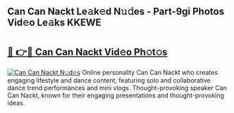 ## Can Can Nackt Le𝚊k𝚎d N𝚞𝚍es - Part-9gi Photos Vid𝚎o Le𝚊ks KKEWE

# <h2><a href="http://fb07dac.evod.top/?m=Can+Can+Nackt">🔗 👉🔴 Can Can Nackt Vid𝚎o Ph𝚘t𝚘s</a></h2>

[![Can Can Nackt N𝚞d𝚎s](https://i.imgur.com/8V9OHl7.gif)](http://fb07dac.evod.top/?m=Can+Can+Nackt)
Online personality Can Can Nackt who creates engaging lifestyle and dance content, featuring solo and collaborative dance trend performances and mini vlogs. Thought-provoking speaker Can Can Nackt, known for their engaging presentations and thought-provoking ideas. 
